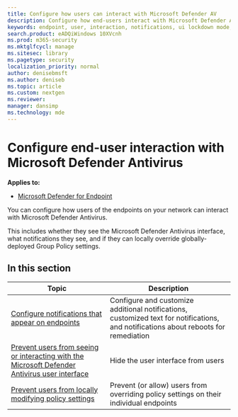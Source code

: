 ```yaml
---
title: Configure how users can interact with Microsoft Defender AV
description: Configure how end-users interact with Microsoft Defender AV, what notifications they see, and if they can override settings.
keywords: endpoint, user, interaction, notifications, ui lockdown mode, headless mode, hide interface
search.product: eADQiWindows 10XVcnh
ms.prod: m365-security
ms.mktglfcycl: manage
ms.sitesec: library
ms.pagetype: security
localization_priority: normal
author: denisebmsft
ms.author: deniseb
ms.topic: article
ms.custom: nextgen
ms.reviewer: 
manager: dansimp
ms.technology: mde
---
```


# Configure end-user interaction with Microsoft Defender Antivirus


**Applies to:**

- [Microsoft Defender for Endpoint](/microsoft-365/security/defender-endpoint/)

You can configure how users of the endpoints on your network can interact with Microsoft Defender Antivirus.

This includes whether they see the Microsoft Defender Antivirus interface, what notifications they see, and if they can locally override globally-deployed Group Policy settings.

## In this section

Topic | Description 
---|---
[Configure notifications that appear on endpoints](configure-notifications-microsoft-defender-antivirus.md) | Configure and customize additional notifications, customized text for notifications, and notifications about reboots for remediation
[Prevent users from seeing or interacting with the Microsoft Defender Antivirus user interface](prevent-end-user-interaction-microsoft-defender-antivirus.md) | Hide the user interface from users
[Prevent users from locally modifying policy settings](configure-local-policy-overrides-microsoft-defender-antivirus.md) | Prevent (or allow) users from overriding policy settings on their individual endpoints